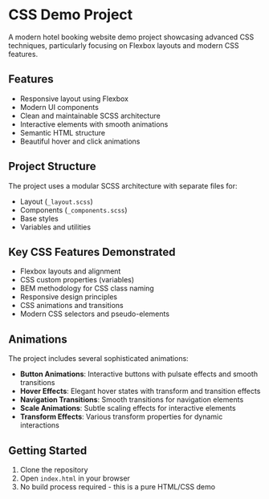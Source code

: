 # CSS Demo Project

A modern hotel booking website demo project showcasing advanced CSS techniques, particularly focusing on Flexbox layouts and modern CSS features.

## Features

- Responsive layout using Flexbox
- Modern UI components
- Clean and maintainable SCSS architecture
- Interactive elements with smooth animations
- Semantic HTML structure
- Beautiful hover and click animations

## Project Structure

The project uses a modular SCSS architecture with separate files for:
- Layout (`_layout.scss`)
- Components (`_components.scss`)
- Base styles
- Variables and utilities

## Key CSS Features Demonstrated

- Flexbox layouts and alignment
- CSS custom properties (variables)
- BEM methodology for CSS class naming
- Responsive design principles
- CSS animations and transitions
- Modern CSS selectors and pseudo-elements

## Animations

The project includes several sophisticated animations:

- **Button Animations**: Interactive buttons with pulsate effects and smooth transitions
- **Hover Effects**: Elegant hover states with transform and transition effects
- **Navigation Transitions**: Smooth transitions for navigation elements
- **Scale Animations**: Subtle scaling effects for interactive elements
- **Transform Effects**: Various transform properties for dynamic interactions

## Getting Started

1. Clone the repository
2. Open `index.html` in your browser
3. No build process required - this is a pure HTML/CSS demo
